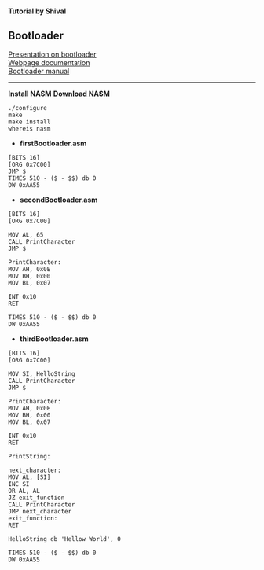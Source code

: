 #### Tutorial by Shival
## Bootloader

<a href="https://www.canva.com/design/DAFYvYbNOak/Hn6Yqwb8OLaUepgR8-kjwA/view">Presentation on bootloader</a><br/>
<a href="shival-gupta.github.io/bootloader/">Webpage documentation</a><br/>
<a href="https://drive.google.com/file/d/1YraA1utTeyUMTjPg5oDsDc9CtU5oCol_/view?usp=share_link">Bootloader manual</a><br/>
<hr/>

**Install NASM**
<A HREF="https://www.nasm.us/pub/nasm/releasebuilds/2.16.01/nasm-2.16.01.tar.gz"><b>Download NASM</b></A>
```
./configure
make
make install
whereis nasm
```

- **firstBootloader.asm**
```
[BITS 16]
[ORG 0x7C00]
JMP $
TIMES 510 - ($ - $$) db 0
DW 0xAA55
```

- **secondBootloader.asm**
```
[BITS 16]
[ORG 0x7C00]

MOV AL, 65
CALL PrintCharacter
JMP $

PrintCharacter:
MOV AH, 0x0E
MOV BH, 0x00
MOV BL, 0x07

INT 0x10
RET

TIMES 510 - ($ - $$) db 0
DW 0xAA55
```

- **thirdBootloader.asm**
```
[BITS 16]
[ORG 0x7C00]

MOV SI, HelloString
CALL PrintCharacter
JMP $

PrintCharacter:
MOV AH, 0x0E
MOV BH, 0x00
MOV BL, 0x07

INT 0x10
RET

PrintString:

next_character:
MOV AL, [SI]
INC SI
OR AL, AL
JZ exit_function
CALL PrintCharacter
JMP next_character
exit_function:
RET

HelloString db 'Hellow World', 0

TIMES 510 - ($ - $$) db 0
DW 0xAA55
```
